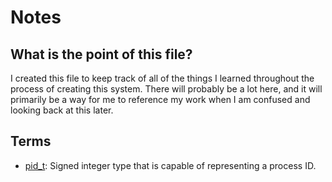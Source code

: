 # Notes
## What is the point of this file? 
I created this file to keep track of all of the things I learned throughout the process of creating this system. There will probably be a lot here, and it will primarily be a way for me to reference my work when I am confused and looking back at this later.

## Terms
- <ins>pid_t</ins>: Signed integer type that is capable of representing a process ID.
